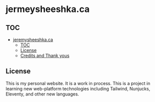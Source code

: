 # jermeysheeshka.ca

## TOC

- [jeremysheeshka.ca](#jeremysheeshkaca)
  - [TOC](#toc)
  - [License](#license)
  - [Credits and Thank yous](#credits-and-thank-yous)

## License

This is my personal website. It is a work in process. This is a project in learning new web-platform technologies including Tailwind, Nunjucks, Eleventy, and other new languages. 

